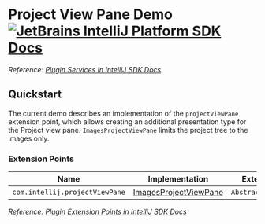 # Project View Pane Demo [![JetBrains IntelliJ Platform SDK Docs](https://jb.gg/badges/docs.svg)][docs]
*Reference: [Plugin Services in IntelliJ SDK Docs][docs:project_view]*

## Quickstart

The current demo describes an implementation of the `projectViewPane` extension point, which allows creating an additional presentation type for the Project view pane.
`ImagesProjectViewPane` limits the project tree to the images only.

### Extension Points

| Name                           | Implementation                                      | Extension Point Class        |
| ------------------------------ | --------------------------------------------------- | ---------------------------- |
| `com.intellij.projectViewPane` | [ImagesProjectViewPane][file:ImagesProjectViewPane] | `AbstractProjectViewPSIPane` |

*Reference: [Plugin Extension Points in IntelliJ SDK Docs][docs:ep]*


[docs]: https://plugins.jetbrains.com/docs/intellij/
[docs:project_view]: https://plugins.jetbrains.com/docs/intellij/project-view.html
[docs:ep]: https://plugins.jetbrains.com/docs/intellij/plugin-extensions.html

[file:ImagesProjectViewPane]: ./src/main/java/org/intellij/sdk/view/pane/ImagesProjectViewPane.java
